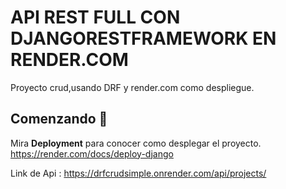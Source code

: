 # API REST FULL CON DJANGORESTFRAMEWORK EN RENDER.COM

Proyecto crud,usando DRF y render.com como despliegue.
## Comenzando 🚀

Mira **Deployment** para conocer como desplegar el proyecto.
https://render.com/docs/deploy-django 



Link de Api :   https://drfcrudsimple.onrender.com/api/projects/
